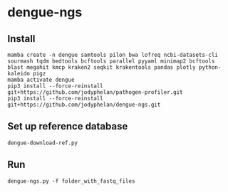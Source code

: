 # dengue-ngs

## Install 

```
mamba create -n dengue samtools pilon bwa lofreq ncbi-datasets-cli sourmash tqdm bedtools bcftools parallel pyyaml minimap2 bcftools blast megahit kmcp kraken2 seqkit krakentools pandas plotly python-kaleido pigz
mamba activate dengue
pip3 install --force-reinstall  git+https://github.com/jodyphelan/pathogen-profiler.git
pip3 install --force-reinstall  git+https://github.com/jodyphelan/dengue-ngs.git
```

## Set up reference database
```
dengue-download-ref.py
```

## Run
```
dengue-ngs.py -f folder_with_fastq_files
```

